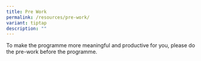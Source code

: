 ```yaml
---
title: Pre Work
permalink: /resources/pre-work/
variant: tiptap
description: ""
---
```

<p>To make the programme more meaningful and productive for you, please do
the pre-work before the programme.</p>
<p></p>